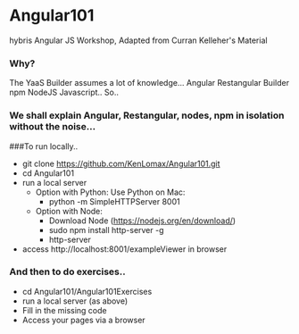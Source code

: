 # Angular101
hybris Angular JS Workshop, Adapted from Curran Kelleher's Material


### Why?

The YaaS Builder assumes a lot of knowledge...
Angular 
Restangular
Builder
npm
NodeJS
Javascript..
So..

### We shall explain Angular, Restangular, nodes, npm in isolation without the noise...

###To run locally..
* git clone https://github.com/KenLomax/Angular101.git
* cd Angular101
* run a local server 
  * Option with Python: Use Python on Mac: 
    * python -m SimpleHTTPServer 8001 
  * Option with Node: 
    * Download Node (https://nodejs.org/en/download/)
    * sudo npm install http-server -g
    * http-server
* access http://localhost:8001/exampleViewer in browser

### And then to do exercises..
* cd Angular101/Angular101Exercises
* run a local server (as above)
* Fill in the missing code
* Access your pages via a browser


